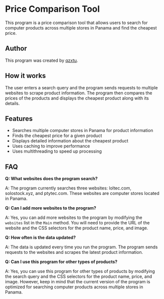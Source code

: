 # Price Comparison Tool

This program is a price comparison tool that allows users to search for computer products across multiple stores in Panama and find the cheapest price.

## Author

This program was created by [qzxtu](https://github.com/qzxtu).

## How it works

The user enters a search query and the program sends requests to multiple websites to scrape product information. The program then compares the prices of the products and displays the cheapest product along with its details.

## Features

- Searches multiple computer stores in Panama for product information
- Finds the cheapest price for a given product
- Displays detailed information about the cheapest product
- Uses caching to improve performance
- Uses multithreading to speed up processing

## FAQ

**Q: What websites does the program search?**

A: The program currently searches three websites: loltec.com, solostock.xyz, and ptytec.com. These websites are computer stores located in Panama.

**Q: Can I add more websites to the program?**

A: Yes, you can add more websites to the program by modifying the `websites` list in the `Main` method. You will need to provide the URL of the website and the CSS selectors for the product name, price, and image.

**Q: How often is the data updated?**

A: The data is updated every time you run the program. The program sends requests to the websites and scrapes the latest product information.

**Q: Can I use this program for other types of products?**

A: Yes, you can use this program for other types of products by modifying the search query and the CSS selectors for the product name, price, and image. However, keep in mind that the current version of the program is optimized for searching computer products across multiple stores in Panama.

